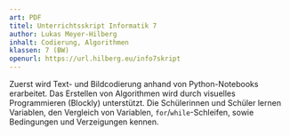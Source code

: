 ```yaml
---
art: PDF
titel: Unterrichtsskript Informatik 7
author: Lukas Meyer-Hilberg
inhalt: Codierung, Algorithmen
klassen: 7 (BW)
openurl: https://url.hilberg.eu/info7skript
---
```

Zuerst wird Text- und Bildcodierung anhand von Python-Notebooks erarbeitet. Das Erstellen von Algorithmen wird durch visuelles Programmieren (Blockly) unterstützt. Die Schülerinnen und Schüler lernen Variablen, den Vergleich von Variablen, `for`/`while`-Schleifen, sowie Bedingungen und Verzeigungen kennen.